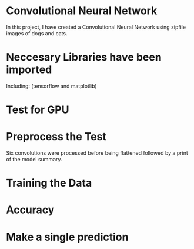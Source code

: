 # Convolutional Neural Network

In this project, I have created a Convolutional Neural Network using zipfile images of dogs and cats. 

# Neccesary Libraries have been imported

Including: (tensorflow and matplotlib)

# Test for GPU

# Preprocess the Test

Six convolutions were processed before being flattened followed by a print of the model summary.

# Training the Data

# Accuracy 

# Make a single prediction
